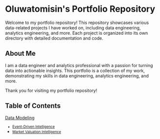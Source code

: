 # Oluwatomisin's Portfolio Repository

Welcome to my portfolio repository! This repository showcases various data-related projects I have worked on, including data engineering, analytics engineering, and more. Each project is organized into its own directory with detailed documentation and code.


## About Me

I am a data engineer and analytics professional with a passion for turning data into actionable insights. This portfolio is a collection of my work, demonstrating my skills in data engineering, analytics engineering, and more.

Thank you for visiting my portfolio repository!


## Table of Contents

[Data Modeling](./Data%20Modeling/README.md) <small>
- [Event-Driven Intelligence](./Data%20Modeling/Event-Driven%20Intelligence/README.md)
- [Market Valuation Intelligence](./Data%20Modeling/Market%20Valuation%20Intelligence/README.md) </small>